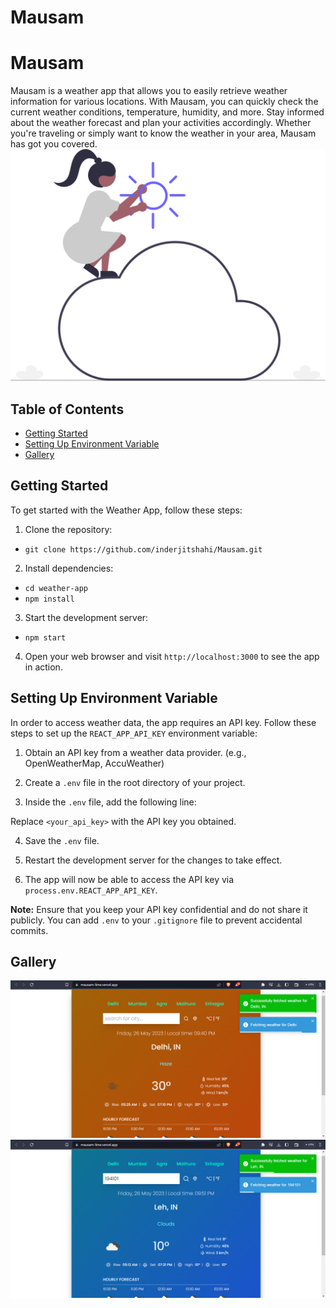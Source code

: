 # Mausam

# Mausam

Mausam is a weather app that allows you to easily retrieve weather information for various locations. With Mausam, you can quickly check the current weather conditions, temperature, humidity, and more. Stay informed about the weather forecast and plan your activities accordingly. Whether you're traveling or simply want to know the weather in your area, Mausam has got you covered.
![Screenshot of Weather App](/public/app_logo.svg)
## Table of Contents
- [Getting Started](#getting-started)
- [Setting Up Environment Variable](#setting-up-environment-variable)
- [Gallery](#gallery)

## Getting Started

To get started with the Weather App, follow these steps:

1. Clone the repository:

- `git clone https://github.com/inderjitshahi/Mausam.git`



2. Install dependencies:
- `cd weather-app`
- `npm install`



3. Start the development server:
- `npm start`



4. Open your web browser and visit `http://localhost:3000` to see the app in action.

## Setting Up Environment Variable

In order to access weather data, the app requires an API key. Follow these steps to set up the `REACT_APP_API_KEY` environment variable:

1. Obtain an API key from a weather data provider. (e.g., OpenWeatherMap, AccuWeather)

2. Create a `.env` file in the root directory of your project.

3. Inside the `.env` file, add the following line:


Replace `<your_api_key>` with the API key you obtained.

4. Save the `.env` file.

5. Restart the development server for the changes to take effect.

6. The app will now be able to access the API key via `process.env.REACT_APP_API_KEY`.

**Note:** Ensure that you keep your API key confidential and do not share it publicly. You can add `.env` to your `.gitignore` file to prevent accidental commits.

## Gallery

![Screenshot of Weather App](/public/app_images/Screenshot1.png)
![Screenshot of Weather App](/public/app_images/Screenshot2.png)



